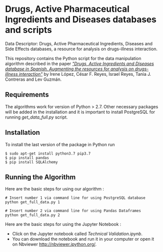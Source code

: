 # Drugs, Active Pharmaceutical Ingredients and Diseases databases and scripts

Data Descriptor: Drugs, Active Pharmaceutical Ingredients, Diseases and Side Effects databases, a resource for analysis on drugs-illness interaction.

This repository contains the Python script for the data manipulation algorithm described in the paper [_"Drugs, Active Ingredients and Diseases database in Spanish. Augmenting the resources for analysis on drugs-illness interaction"_](https://doi.org/10.3390/data6010003) by Irene López, César F. Reyes, Israel Reyes, Tania J. Contreras and Lev Guzmán.

## Requirements
The algorithms work for version of Python >  2.7.
Other necessary packages will be added in the installation and it is important to install PostgreSQL for running *get_data_full.py* script.

## Installation
To install the last version of the package in Python run
```
$ sudo apt-get install python3.7 pip3.7
$ pip install pandas
$ pip install SQLAlchemy
```
## Running the Algorithm
Here are the basic steps for using our algorithm :

```
# Insert number 1 via command line for using PostgreSQL database
python get_full_data.py 1
```
```
# Insert number 2 via command line for using Pandas Dataframes
python get_full_data.py 2
```
Here are the basic steps for using the Jupyter Notebook :
* Click on the Jupyter notebook called *Technical Validation.ipynb*.
* You can download the notebook and run it in your computer or open it on Nbviewer http://nbviewer.ipython.org/.


